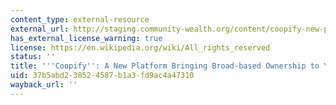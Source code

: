 ```yaml
---
content_type: external-resource
external_url: http://staging.community-wealth.org/content/coopify-new-platform-bringing-broad-based-ownership-your-smartphone
has_external_license_warning: true
license: https://en.wikipedia.org/wiki/All_rights_reserved
status: ''
title: '''Coopify'': A New Platform Bringing Broad-based Ownership to Your Smartphone'
uid: 37b5abd2-3852-4587-b1a3-fd9ac4a47310
wayback_url: ''
---
```

